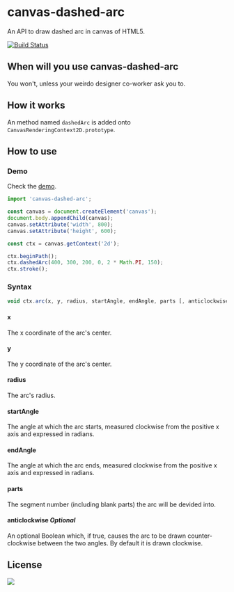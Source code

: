 # canvas-dashed-arc

An API to draw dashed arc in canvas of HTML5.

[![Build Status](https://travis-ci.org/oychao/canvas-dashed-arc.svg?branch=master)](https://travis-ci.org/oychao/canvas-dashed-arc)

## When will you use canvas-dashed-arc

You won't, unless your weirdo designer co-worker ask you to.

## How it works

An method named `dashedArc` is added onto `CanvasRenderingContext2D.prototype`.

## How to use

### Demo

Check the [demo][1].

```javascript
import 'canvas-dashed-arc';

const canvas = document.createElement('canvas');
document.body.appendChild(canvas);
canvas.setAttribute('width', 800);
canvas.setAttribute('height', 600);

const ctx = canvas.getContext('2d');

ctx.beginPath();
ctx.dashedArc(400, 300, 200, 0, 2 * Math.PI, 150);
ctx.stroke();
```
### Syntax

```javascript
void ctx.arc(x, y, radius, startAngle, endAngle, parts [, anticlockwise]);
```

#### x
The x coordinate of the arc's center.  
#### y
The y coordinate of the arc's center.  
#### radius
The arc's radius.  
#### startAngle
The angle at which the arc starts, measured clockwise from the positive x axis and expressed in radians.  
#### endAngle
The angle at which the arc ends, measured clockwise from the positive x axis and expressed in radians.  
#### parts
The segment number (including blank parts) the arc will be devided into.  
#### anticlockwise *Optional*
An optional Boolean which, if true, causes the arc to be drawn counter-clockwise between the two angles. By default it is drawn clockwise.  

## License

[![](http://www.wtfpl.net/wp-content/uploads/2012/12/wtfpl-badge-4.png)](http://www.wtfpl.net/)

[1]: https://github.com/oychao/canvas-dashed-arc/tree/master/demo
